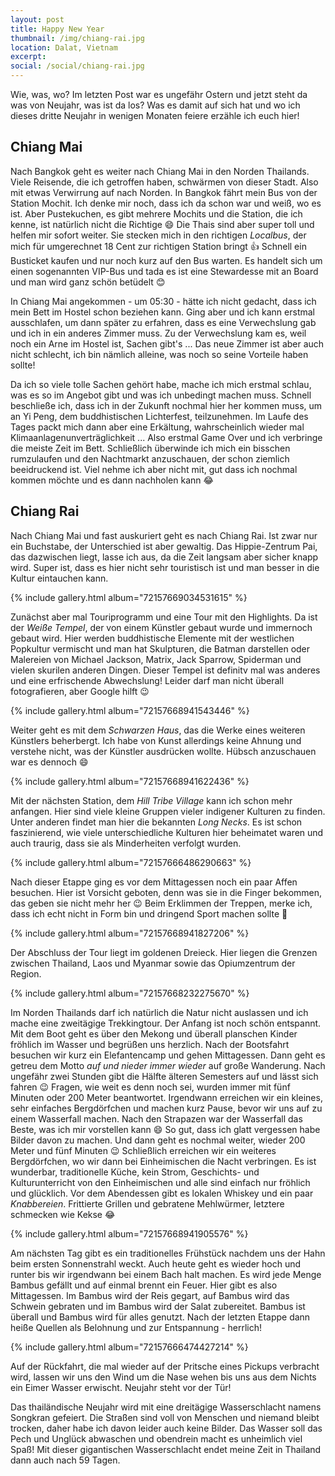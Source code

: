 ```yaml
---
layout: post
title: Happy New Year
thumbnail: /img/chiang-rai.jpg
location: Dalat, Vietnam
excerpt: 
social: /social/chiang-rai.jpg
---
```


Wie, was, wo? Im letzten Post war es ungefähr Ostern und jetzt steht da was von Neujahr, was ist da los? Was es damit auf sich hat und wo ich dieses dritte Neujahr in wenigen Monaten feiere erzähle ich euch hier!

## Chiang Mai
Nach Bangkok geht es weiter nach Chiang Mai in den Norden Thailands. Viele Reisende, die ich getroffen haben, schwärmen von dieser Stadt. Also mit etwas Verwirrung auf nach Norden. In Bangkok fährt mein Bus von der Station Mochit. Ich denke mir noch, dass ich da schon war und weiß, wo es ist. Aber Pustekuchen, es gibt mehrere Mochits und die Station, die ich kenne, ist natürlich nicht die Richtige :smile: Die Thais sind aber super toll und helfen mir sofort weiter. Sie stecken mich in den richtigen *Localbus*, der mich für umgerechnet 18 Cent zur richtigen Station bringt :thumbsup: Schnell ein Busticket kaufen und nur noch kurz auf den Bus warten. Es handelt sich um einen sogenannten VIP-Bus und tada es ist eine Stewardesse mit an Board und man wird ganz schön betüdelt :blush:

In Chiang Mai angekommen - um 05:30 - hätte ich nicht gedacht, dass ich mein Bett im Hostel schon beziehen kann. Ging aber und ich kann erstmal ausschlafen, um dann später zu erfahren, dass es eine Verwechslung gab und ich in ein anderes Zimmer muss. Zu der Verwechslung kam es, weil noch ein Arne im Hostel ist, Sachen gibt's ... Das neue Zimmer ist aber auch nicht schlecht, ich bin nämlich alleine, was noch so seine Vorteile haben sollte!

Da ich so viele tolle Sachen gehört habe, mache ich mich erstmal schlau, was es so im Angebot gibt und was ich unbedingt machen muss. Schnell beschließe ich, dass ich in der Zukunft nochmal hier her kommen muss, um an Yi Peng, dem buddhistischen Lichterfest, teilzunehmen. Im Laufe des Tages packt mich dann aber eine Erkältung, wahrscheinlich wieder mal Klimaanlagenunverträglichkeit ... Also erstmal Game Over und ich verbringe die meiste Zeit im Bett. Schließlich überwinde ich mich ein bisschen rumzulaufen und den Nachtmarkt anzuschauen, der schon ziemlich beeidruckend ist. Viel nehme ich aber nicht mit, gut dass ich nochmal kommen möchte und es dann nachholen kann :joy:

## Chiang Rai
Nach Chiang Mai und fast auskuriert geht es nach Chiang Rai. Ist zwar nur ein Buchstabe, der Unterschied ist aber gewaltig. Das Hippie-Zentrum Pai, das dazwischen liegt, lasse ich aus, da die Zeit langsam aber sicher knapp wird. Super ist, dass es hier nicht sehr touristisch ist und man besser in die Kultur eintauchen kann.

{% include gallery.html album="72157669034531615" %}

Zunächst aber mal Touriprogramm und eine Tour mit den Highlights. Da ist der *Weiße Tempel*, der von einem Künstler gebaut wurde und immernoch gebaut wird. Hier werden buddhistische Elemente mit der westlichen Popkultur vermischt und man hat Skulpturen, die Batman darstellen oder Malereien von Michael Jackson, Matrix, Jack Sparrow, Spiderman und vielen skurilen anderen Dingen. Dieser Tempel ist definitv mal was anderes und eine erfrischende Abwechslung! Leider darf man nicht überall fotografieren, aber Google hilft :wink:

{% include gallery.html album="72157668941543446" %}

Weiter geht es mit dem *Schwarzen Haus*, das die Werke eines weiteren Künstlers beherbergt. Ich habe von Kunst allerdings keine Ahnung und verstehe nicht, was der Künstler ausdrücken wollte. Hübsch anzuschauen war es dennoch :smile: 

{% include gallery.html album="72157668941622436" %}

Mit der nächsten Station, dem *Hill Tribe Village* kann ich schon mehr anfangen. Hier sind viele kleine Gruppen vieler indigener Kulturen zu finden. Unter anderen findet man hier die bekannten *Long Necks*. Es ist schon faszinierend, wie viele unterschiedliche Kulturen hier beheimatet waren und auch traurig, dass sie als Minderheiten verfolgt wurden. 

{% include gallery.html album="72157666486290663" %}

Nach dieser Etappe ging es vor dem Mittagessen noch ein paar Affen besuchen. Hier ist Vorsicht geboten, denn was sie in die Finger bekommen, das geben sie nicht mehr her :wink: Beim Erklimmen der Treppen, merke ich, dass ich echt nicht in Form bin und dringend Sport machen sollte :see_no_evil:

{% include gallery.html album="72157668941827206" %}

Der Abschluss der Tour liegt im goldenen Dreieck. Hier liegen die Grenzen zwischen Thailand, Laos und Myanmar sowie das Opiumzentrum der Region.

{% include gallery.html album="72157668232275670" %}

Im Norden Thailands darf ich natürlich die Natur nicht auslassen und ich mache eine zweitägige Trekkingtour. Der Anfang ist noch schön entspannt. Mit dem Boot geht es über den Mekong und überall planschen Kinder fröhlich im Wasser und begrüßen uns herzlich. Nach der Bootsfahrt besuchen wir kurz ein Elefantencamp und gehen Mittagessen. Dann geht es getreu dem Motto *auf und nieder immer wieder* auf große Wanderung. Nach ungefähr zwei Stunden gibt die Hälfte älteren Semesters auf und lässt sich fahren :wink: Fragen, wie weit es denn noch sei, wurden immer mit fünf Minuten oder 200 Meter beantwortet. Irgendwann erreichen wir ein kleines, sehr einfaches Bergdörfchen und machen kurz Pause, bevor wir uns auf zu einem Wasserfall machen. Nach den Strapazen war der Wasserfall das Beste, was ich mir vorstellen kann :smile: So gut, dass ich glatt vergessen habe Bilder davon zu machen. Und dann geht es nochmal weiter, wieder 200 Meter und fünf Minuten :wink: Schließlich erreichen wir ein weiteres Bergdörfchen, wo wir dann bei Einheimischen die Nacht verbringen. Es ist wunderbar, traditionelle Küche, kein Strom, Geschichts- und Kulturunterricht von den Einheimischen und alle sind einfach nur fröhlich und glücklich. Vor dem Abendessen gibt es lokalen Whiskey und ein paar *Knabbereien*. Frittierte Grillen und gebratene Mehlwürmer, letztere schmecken wie Kekse :joy:

{% include gallery.html album="72157668941905576" %}

Am nächsten Tag gibt es ein traditionelles Frühstück nachdem uns der Hahn beim ersten Sonnenstrahl weckt. Auch heute geht es wieder hoch und runter bis wir irgendwann bei einem Bach halt machen. Es wird jede Menge Bambus gefällt und auf einmal brennt ein Feuer. Hier gibt es also Mittagessen. Im Bambus wird der Reis gegart, auf Bambus wird das Schwein gebraten und im Bambus wird der Salat zubereitet. Bambus ist überall und Bambus wird für alles genutzt. Nach der letzten Etappe dann heiße Quellen als Belohnung und zur Entspannung - herrlich!

{% include gallery.html album="72157666474427214" %}

Auf der Rückfahrt, die mal wieder auf der Pritsche eines Pickups verbracht wird, lassen wir uns den Wind um die Nase wehen bis uns aus dem Nichts ein Eimer Wasser erwischt. Neujahr steht vor der Tür!

Das thailändische Neujahr wird mit eine dreitägige Wasserschlacht namens Songkran gefeiert. Die Straßen sind voll von Menschen und niemand bleibt trocken, daher habe ich davon leider auch keine Bilder. Das Wasser soll das Pech und Unglück abwaschen und obendrein macht es unheimlich viel Spaß! Mit dieser gigantischen Wasserschlacht endet meine Zeit in Thailand dann auch nach 59 Tagen.
